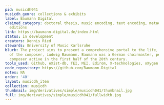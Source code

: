 ```yaml
---
pid: musicdh041
musicdh_genre: collections & exhibits
label: Baumann Digital
claimed_category: doctoral thesis, music encoding, text encoding, metadata, digital
  editions
link: https://baumann-digital.de/index.html
status: in development
creators: Dennis Ried
stewards: University of Music Karlsruhe
blurb: The project aims to present a comprehensive portal to the life, work and environment
  of the composer, Ludwig Baumann. Baumann was a German choirmaster, pedagogue, and
  composer active in the first half of the 20th century.
tools_used: Github, eXist-db, TEI, MEI, Edirom, X-technologies, oXygen XML Editor
code_repository: https://github.com/Baumann-Digital
notes: NA
order: '40'
layout: musicdh_item
collection: musicdh
thumbnail: img/derivatives/simple/musicdh041/thumbnail.jpg
full: img/derivatives/simple/musicdh041/fullwidth.jpg
---
```

